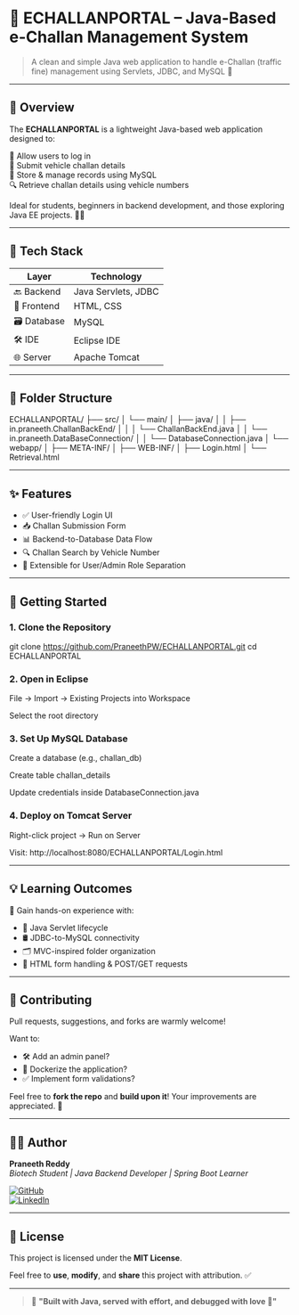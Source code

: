 # 🚦 ECHALLANPORTAL – Java-Based e-Challan Management System



> A clean and simple Java web application to handle e-Challan (traffic fine) management using Servlets, JDBC, and MySQL 💼

---

## 📌 Overview

The **ECHALLANPORTAL** is a lightweight Java-based web application designed to:

🔐 Allow users to log in  
🧾 Submit vehicle challan details  
📂 Store & manage records using MySQL  
🔍 Retrieve challan details using vehicle numbers  

Ideal for students, beginners in backend development, and those exploring Java EE projects. 👨‍💻

---

## 🧰 Tech Stack

| Layer        | Technology            |
|--------------|------------------------|
| 🔙 Backend   | Java Servlets, JDBC    |
| 🎨 Frontend  | HTML, CSS              |
| 🗃️ Database | MySQL                  |
| 🛠 IDE       | Eclipse IDE            |
| 🌐 Server    | Apache Tomcat          |

---
## 📁 Folder Structure


ECHALLANPORTAL/
├── src/
│   └── main/
│       ├── java/
│       │   ├── in.praneeth.ChallanBackEnd/
│       │   │   └── ChallanBackEnd.java
│       │   └── in.praneeth.DataBaseConnection/
│       │       └── DatabaseConnection.java
│       └── webapp/
│           ├── META-INF/
│           ├── WEB-INF/
│           ├── Login.html
│           └── Retrieval.html


---

## ✨ Features

- ✅ User-friendly Login UI
- 📥 Challan Submission Form
- 📊 Backend-to-Database Data Flow
- 🔍 Challan Search by Vehicle Number
- 🔄 Extensible for User/Admin Role Separation

---

## 🚀 Getting Started

### 1. Clone the Repository

git clone https://github.com/PraneethPW/ECHALLANPORTAL.git
cd ECHALLANPORTAL

### 2. Open in Eclipse
File → Import → Existing Projects into Workspace

Select the root directory

### 3. Set Up MySQL Database
Create a database (e.g., challan_db)

Create table challan_details

Update credentials inside DatabaseConnection.java

### 4. Deploy on Tomcat Server
Right-click project → Run on Server

Visit: http://localhost:8080/ECHALLANPORTAL/Login.html

---

## 💡 Learning Outcomes

📌 Gain hands-on experience with:

- 🔁 Java Servlet lifecycle  
- 🛢️ JDBC-to-MySQL connectivity  
- 🗂️ MVC-inspired folder organization  
- 📝 HTML form handling & POST/GET requests

---

## 🤝 Contributing

Pull requests, suggestions, and forks are warmly welcome!

Want to:
- 🛠️ Add an admin panel?
- 🐳 Dockerize the application?
- ✅ Implement form validations?

Feel free to **fork the repo** and **build upon it**! Your improvements are appreciated. 🔧

---

## 👨‍💻 Author

**Praneeth Reddy**  
_Biotech Student | Java Backend Developer | Spring Boot Learner_

[![GitHub](https://img.shields.io/badge/GitHub-PraneethPW-black?logo=github)](https://github.com/PraneethPW)  
[![LinkedIn](https://img.shields.io/badge/LinkedIn-Praneeth%20Reddy-blue?logo=linkedin)](https://www.linkedin.com)

---

## 📜 License

This project is licensed under the **MIT License**.

Feel free to **use**, **modify**, and **share** this project with attribution. ✅

---

> 💬 **"Built with Java, served with effort, and debugged with love 💙"**










